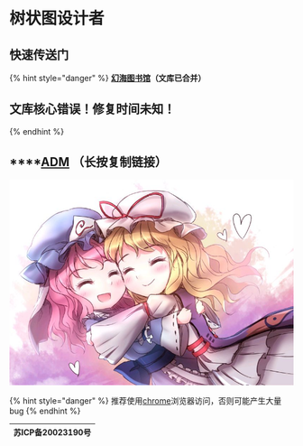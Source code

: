 # 树状图设计者

## 快速传送门

{% hint style="danger" %}
[**幻海图书馆**](https://nov.phantom-sea-limited.ltd/)**（文库已合并）**

## **文库核心错误！修复时间未知！**
{% endhint %}

## \*\*\*\*[**ADM**](https://nov.phantom-sea-limited.ltd/?/H%E6%96%87%E5%BA%93/%E5%88%86%E5%AD%98%E6%A1%A3%202020.5.6%E4%B9%8B%E5%89%8D/%E6%8E%A8%E8%8D%90%E4%BD%BF%E7%94%A8ADM%E6%88%96IDM%E6%88%96qq%E6%B5%8F%E8%A7%88%E5%99%A8%E4%B8%8B%E8%BD%BD%E6%96%87%E4%BB%B6/adm.apk)  **（长按复制链接）**

![](.gitbook/assets/agg-zo-w-t1-yhq66o-cty.jpg)

{% hint style="danger" %}
推荐使用[chrome](https://www.google.cn/intl/zh-CN/chrome/)浏览器访问，否则可能产生大量bug
{% endhint %}



| 苏ICP备20023190号 |
| :---: |


